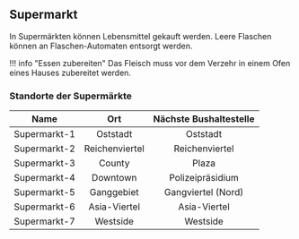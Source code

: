 ## Supermarkt

In Supermärkten können Lebensmittel gekauft werden. Leere Flaschen können an Flaschen-Automaten entsorgt werden.

!!! info "Essen zubereiten" Das Fleisch muss vor dem Verzehr in einem Ofen eines Hauses zubereitet werden.

### Standorte der Supermärkte

| Name | Ort | Nächste Bushaltestelle |
|:-:|:-:|:-:|
| Supermarkt-1 | Oststadt | Oststadt |
| Supermarkt-2 | Reichenviertel | Reichenviertel |
| Supermarkt-3 | County | Plaza |
| Supermarkt-4 | Downtown | Polizeipräsidium |
| Supermarkt-5 | Ganggebiet | Gangviertel (Nord) |
| Supermarkt-6 | Asia-Viertel | Asia-Viertel |
| Supermarkt-7 | Westside | Westside |


